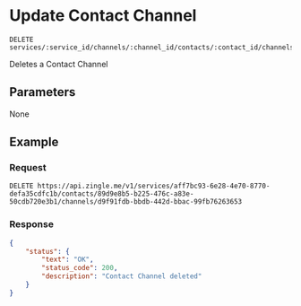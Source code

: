 # Update Contact Channel

    DELETE services/:service_id/channels/:channel_id/contacts/:contact_id/channels/:channel_id
    
Deletes a Contact Channel

## Parameters
None

## Example
### Request

    DELETE https://api.zingle.me/v1/services/aff7bc93-6e28-4e70-8770-defa35cdfc1b/contacts/89d9e8b5-b225-476c-a83e-50cdb720e3b1/channels/d9f91fdb-bbdb-442d-bbac-99fb76263653

### Response
``` json
{
    "status": {
        "text": "OK",
        "status_code": 200,
        "description": "Contact Channel deleted"
    }
}
```
